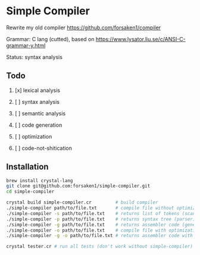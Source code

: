 # Simple Compiler

Rewrite my old compiler https://github.com/forsaken1/compiler

Grammar: C lang (cutted), based on https://www.lysator.liu.se/c/ANSI-C-grammar-y.html

Status: syntax analysis



## Todo

1. [x] lexical analysis

2. [ ] syntax analysis

3. [ ] semantic analysis

4. [ ] code generation

5. [ ] optimization

6. [ ] code-not-shitication



## Installation

```bash
brew install crystal-lang
git clone git@github.com:forsaken1/simple-compiler.git
cd simple-compiler

crystal build simple-compiler.cr         # build compiler
./simple-compiler path/to/file.txt       # compile file without optimization
./simple-compiler -s path/to/file.txt    # returns list of tokens (scanner)
./simple-compiler -p path/to/file.txt    # returns syntax tree (parser)
./simple-compiler -g path/to/file.txt    # returns assembler code (generator)
./simple-compiler -o path/to/file.txt    # compile file with optimization
./simple-compiler -g -o path/to/file.txt # returns assembler code with optimization

crystal tester.cr # run all tests (don't work without simple-compiler)
```